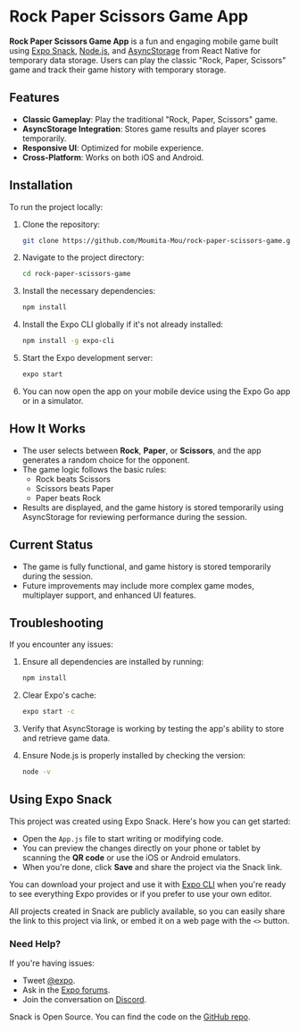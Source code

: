# Rock Paper Scissors Game App

**Rock Paper Scissors Game App** is a fun and engaging mobile game built using [Expo Snack](https://snack.expo.dev/), [Node.js](https://nodejs.org/), and [AsyncStorage](https://reactnative.dev/docs/asyncstorage) from React Native for temporary data storage. Users can play the classic "Rock, Paper, Scissors" game and track their game history with temporary storage.

## Features

- **Classic Gameplay**: Play the traditional "Rock, Paper, Scissors" game.
- **AsyncStorage Integration**: Stores game results and player scores temporarily.
- **Responsive UI**: Optimized for mobile experience.
- **Cross-Platform**: Works on both iOS and Android.


## Installation

To run the project locally:

1. Clone the repository:

   ```bash
   git clone https://github.com/Moumita-Mou/rock-paper-scissors-game.git
   ```

2. Navigate to the project directory:

   ```bash
   cd rock-paper-scissors-game
   ```

3. Install the necessary dependencies:

   ```bash
   npm install
   ```

4. Install the Expo CLI globally if it's not already installed:

   ```bash
   npm install -g expo-cli
   ```

5. Start the Expo development server:

   ```bash
   expo start
   ```

6. You can now open the app on your mobile device using the Expo Go app or in a simulator.

## How It Works

- The user selects between **Rock**, **Paper**, or **Scissors**, and the app generates a random choice for the opponent.
- The game logic follows the basic rules:
  - Rock beats Scissors
  - Scissors beats Paper
  - Paper beats Rock
- Results are displayed, and the game history is stored temporarily using AsyncStorage for reviewing performance during the session.

## Current Status

- The game is fully functional, and game history is stored temporarily during the session.
- Future improvements may include more complex game modes, multiplayer support, and enhanced UI features.

## Troubleshooting

If you encounter any issues:

1. Ensure all dependencies are installed by running:

   ```bash
   npm install
   ```

2. Clear Expo's cache:

   ```bash
   expo start -c
   ```

3. Verify that AsyncStorage is working by testing the app's ability to store and retrieve game data.

4. Ensure Node.js is properly installed by checking the version:

   ```bash
   node -v
   ```

## Using Expo Snack

This project was created using Expo Snack. Here's how you can get started:

- Open the `App.js` file to start writing or modifying code.
- You can preview the changes directly on your phone or tablet by scanning the **QR code** or use the iOS or Android emulators.
- When you're done, click **Save** and share the project via the Snack link.

You can download your project and use it with [Expo CLI](https://docs.expo.dev/get-started/installation/#expo-cli) when you're ready to see everything Expo provides or if you prefer to use your own editor.

All projects created in Snack are publicly available, so you can easily share the link to this project via link, or embed it on a web page with the `<>` button.

### Need Help?

If you're having issues:

- Tweet [@expo](https://twitter.com/expo).
- Ask in the [Expo forums](https://forums.expo.dev/c/expo-dev-tools/61).
- Join the conversation on [Discord](https://chat.expo.dev/).

Snack is Open Source. You can find the code on the [GitHub repo](https://github.com/expo/snack).



